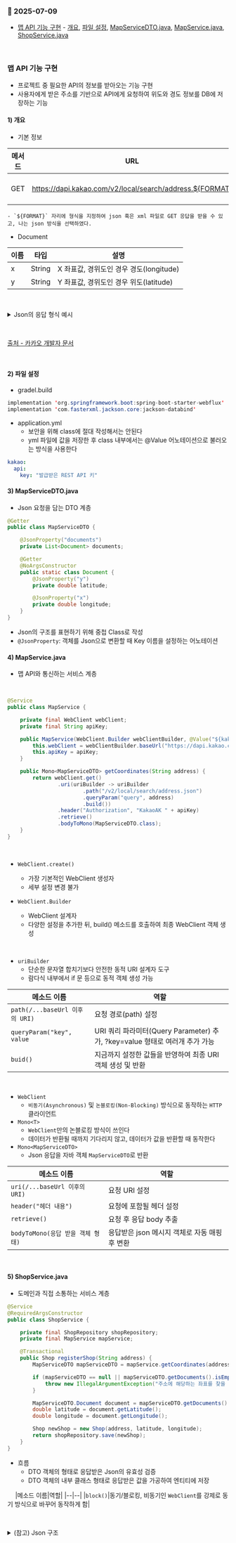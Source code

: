 ### :link: 2025-07-09
- [맵 API 기능 구현](#맵-api-기능-구현) - [개요](#1-개요), [파일 설정](#2-파일-설정), [MapServiceDTO.java](#3-mapservicedtojava), [MapService.java](#4-mapservicejava), [ShopService.java](#5-shopservicejava)
 
&nbsp;
### 맵 API 기능 구현
- 프로젝트 중 필요한 API의 정보를 받아오는 기능 구현  
- 사용자에게 받은 주소를 기반으로 API에게 요청하여 위도와 경도 정보를 DB에 저장하는 기능

#### 1) 개요 
- 기본 정보

|메서드|URL|인증 방식|
|:--:|:--:|:--:|
|GET| https://dapi.kakao.com/v2/local/search/address.${FORMAT} | REST API 키 |

    - `${FORMAT}` 자리에 형식을 지정하여 json 혹은 xml 파일로 GET 응답을 받을 수 있고, 나는 json 방식을 선택하였다.

- Document

|이름|타입|설명|
|-|-|-|
|x|String|X 좌표값, 경위도인 경우 경도(longitude)|
|y|String|Y 좌표값, 경위도인 경우 위도(latitude)|

&emsp; 
<details>
<summary>Json의 응답 형식 예시</summary>


```json
HTTP/1.1 200 OK
Content-Type: application/json;charset=UTF-8
{
  "meta": {
    "total_count": 2
  },
  "documents": [
    {
      "region_type": "B",
      "address_name": "경기도 성남시 분당구 삼평동",
      "region_1depth_name": "경기도",
      "region_2depth_name": "성남시 분당구",
      "region_3depth_name": "삼평동",
      "region_4depth_name": "",
      "code": "4113510900",
      "x": 127.10459896729914,
      "y": 37.40269721785548
    },
    {
      "region_type": "H",
      "address_name": "경기도 성남시 분당구 삼평동",
      "region_1depth_name": "경기도",
      "region_2depth_name": "성남시 분당구",
      "region_3depth_name": "삼평동",
      "region_4depth_name": "",
      "code": "4113565500",
      "x": 127.1163593869371,
      "y": 37.40612091848614
    }
  ]
}
```
&emsp; 
- JSON 응답 구조

|구분|역할|
|--|--|
|**HTTP 헤더**|요청/응답의 부가 정보 (인증, 데이터 타입 등)|
|**HTTP Body** |실제 전송하려는 데이터 (JSON, XML, 파일 등), GET 요청에서는 대부분 비어 있음|
|**URI**|요청을 보낼 주소|
|**JSON 객체의 키**|개발자가 임의로 정한 데이터의 한 부분 (예: `{"header": ...}`|

</details>

&nbsp;

[출처 - 카카오 개발자 문서](https://developers.kakao.com/docs/latest/ko/local/dev-guide)

&nbsp;
#### 2) 파일 설정
- gradel.build
```java
implementation 'org.springframework.boot:spring-boot-starter-webflux'  // WebClient 사용
implementation 'com.fasterxml.jackson.core:jackson-databind'           // JSON 파싱
```

- application.yml
    - 보안을 위해 class에 절대 작성해서는 안된다
    - yml 파일에 값을 저장한 후 class 내부에서는 @Value 어노테이션으로 불러오는 방식을 사용한다

```yml
kakao:
  api:
    key: "발급받은 REST API 키"
```

#### 3) MapServiceDTO.java
- Json 요청을 담는 DTO 계층
```java
@Getter
public class MapServiceDTO {

    @JsonProperty("documents")
    private List<Document> documents;

    @Getter
    @NoArgsConstructor
    public static class Document {
        @JsonProperty("y")
        private double latitude; 

        @JsonProperty("x")
        private double longitude; 
    }
}
```
- Json의 구조를 표현하기 위해 중첩 Class로 작성
- `@JsonProperty`: 객체를 Json으로 변환할 때 Key 이름을 설정하는 어노테이션

#### 4) MapService.java
- 맵 API와 통신하는 서비스 계층 

&emsp; 
```java
@Service
public class MapService {

    private final WebClient webClient;
    private final String apiKey;

    public MapService(WebClient.Builder webClientBuilder, @Value("${kakao.api.key}") String apiKey) {
        this.webClient = webClientBuilder.baseUrl("https://dapi.kakao.com").build();
        this.apiKey = apiKey;
    }

    public Mono<MapServiceDTO> getCoordinates(String address) {
        return webClient.get()
                .uri(uriBuilder -> uriBuilder
                        .path("/v2/local/search/address.json")
                        .queryParam("query", address)
                        .build())
                .header("Authorization", "KakaoAK " + apiKey)
                .retrieve()
                .bodyToMono(MapServiceDTO.class);
    }
}
```
&emsp; 
- `WebClient.create()`
    - 가장 기본적인 WebClient 생성자
    - 세부 설정 변경 불가

- `WebClient.Builder`
    - WebClient 설계자
    - 다양한 설정을 추가한 뒤, build() 메소드를 호출하여 최종 WebClient 객체 생성

&emsp; 

- `uriBuilder`
    - 단순한 문자열 합치기보다 안전한 동적 URI 설계자 도구
    - 람다식 내부에서 if 문 등으로 동적 객체 생성 가능

|메소드 이름|역할|
|--|--|
|`path(/...baseUrl 이후의 URI)`|요청 경로(path) 설정|
|`queryParam("key", value`|URI 쿼리 파라미터(Query Parameter) 추가, ?key=value 형태로 여러개 추가 가능|
|`buid()`|지금까지 설정한 값들을 반영하여 최종 URI 객체 생성 및 반환|

&emsp; 

- `WebClient`
    - `비동기(Asynchronous)` 및 `논블로킹(Non-Blocking)` 방식으로 동작하는 `HTTP` 클라이언트
- `Mono<T>`
    - `WebClient`만의 논블로킹 방식이 쓰인다
    - 데이터가 반환될 때까지 기다리지 않고, 데이터가 값을 반환할 때 동작한다
- `Mono<MapServiceDTO>`
    - Json 응답을 자바 객체 `MapServiceDTO`로 반환

|메소드 이름|역할|
|--|--|
|`uri(/...baseUrl 이후의 URI)`|요청 URI 설정|
|`header("헤더 내용")`|요청에 포함될 헤더 설정|
|`retrieve()`|요청 후 응답 body 추출|
|`bodyToMono(응답 받을 객체 형태)`|응답받은 json 메시지 객체로 자동 매핑 후 변환|

&emsp; 

#### 5) ShopService.java
- 도메인과 직접 소통하는 서비스 계층
```java
@Service
@RequiredArgsConstructor
public class ShopService {

    private final ShopRepository shopRepository;
    private final MapService mapService;

    @Transactional
    public Shop registerShop(String address) {
        MapServiceDTO mapServiceDTO = mapService.getCoordinates(address).block();

        if (mapServiceDTO == null || mapServiceDTO.getDocuments().isEmpty()) {
            throw new IllegalArgumentException("주소에 해당하는 좌표를 찾을 수 없습니다: " + address);
        }

        MapServiceDTO.Document document = mapServiceDTO.getDocuments().get(0);
        double latitude = document.getLatitude();
        double longitude = document.getLongitude();

        Shop newShop = new Shop(address, latitude, longitude);
        return shopRepository.save(newShop);
    }
}
```
- 흐름
    - DTO 객체의 형태로 응답받은 Json의 유효성 검증
    - DTO 객체의 내부 클래스 형태로 응답받은 값을 가공하여 엔티티에 저장

&emsp; 
|메소드 이름|역할|
|--|--|
|`block()`|동기/블로킹, 비동기인 `WebClient`를 강제로 동기 방식으로 바꾸어 동작하게 함|

&emsp; 


<details>
<summary>(참고) Json 구조</summary>

- `MapServiceDTO.Document document = mapServiceDTO.getDocuments().get(0)`에서 `document`의 내부 구조

```json
{
  "meta": {
    "total_count": 2
  },
  "documents": [
    {
      "address_name": "경기도 성남시 분당구 삼평동",  // <-- .get(0)사용으로 가장 첫 번째 응답 정보 반환
        ...
      "x": 127.10459896729914,
      "y": 37.40269721785548
    },
    {
        ...
    }
  ]
}
```
</details>
